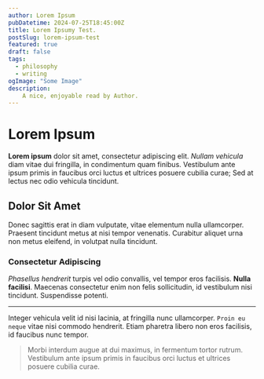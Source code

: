 ```yaml
---
author: Lorem Ipsum
pubDatetime: 2024-07-25T18:45:00Z
title: Lorem Ipsumy Test.
postSlug: lorem-ipsum-test
featured: true
draft: false
tags:
  - philosophy
  - writing
ogImage: "Some Image"
description:
    A nice, enjoyable read by Author.
---
```


# Lorem Ipsum

**Lorem ipsum** dolor sit amet, consectetur adipiscing elit. *Nullam vehicula* diam vitae dui fringilla, in condimentum quam finibus. Vestibulum ante ipsum primis in faucibus orci luctus et ultrices posuere cubilia curae; Sed at lectus nec odio vehicula tincidunt.

## Dolor Sit Amet

Donec sagittis erat in diam vulputate, vitae elementum nulla ullamcorper. Praesent tincidunt metus at nisi tempor venenatis. Curabitur aliquet urna non metus eleifend, in volutpat nulla tincidunt.

### Consectetur Adipiscing

*Phasellus hendrerit* turpis vel odio convallis, vel tempor eros facilisis. **Nulla facilisi**. Maecenas consectetur enim non felis sollicitudin, id vestibulum nisi tincidunt. Suspendisse potenti.

---

Integer vehicula velit id nisi lacinia, at fringilla nunc ullamcorper. `Proin eu neque` vitae nisi commodo hendrerit. Etiam pharetra libero non eros facilisis, id faucibus nunc tempor.

> Morbi interdum augue at dui maximus, in fermentum tortor rutrum. Vestibulum ante ipsum primis in faucibus orci luctus et ultrices posuere cubilia curae.

